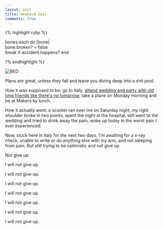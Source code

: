 ```yaml
---
layout: post
title: Weekend Days.
comments: true
---
```


{% highlight ruby %}

bones.each do |bone|  
  bone.broken? = false    
  break if accident.happens?
end

{% endhighlight %}

![BED](http://federicomaffei.github.io/public/images/broken.jpg)

Plans are great, unless they fail and leave you diving deep into a shit pool.

How it was supposed to be: go to Italy, [attend wedding and party with old time friends like there's no tomorrow](https://www.youtube.com/watch?v=xlrqaAjBwS4), take a plane on Monday morning and be at Makers by lunch.

How it actually went: a scooter ran over me on Saturday night, my right shoulder broke in two points, spent the night at the hospital, still went to the wedding and tried to drink away the pain, woke up today in the worst pain I ever experienced.

Now, stuck here in Italy for the next two days, I'm awaiting for a x-ray check, unable to write or do anything else with my arm, and not sleeping from pain. But still trying to be optimistic and not give up.

Not give up.

I will not give up.

I will not give up.

I will not give up.

I will not give up.

I will not give up.

I will not give up.

I will not give up.





